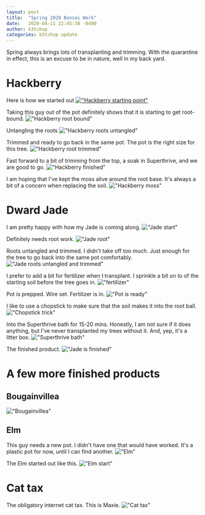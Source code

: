 ```yaml
---
layout: post
title:  "Spring 2020 Bonsai Work"
date:   2020-04-11 22:45:38 -0400
author: k3tchup
categories: k3tchup update
---
```


Spring always brings lots of transplanting and trimming.   With the quarantine in effect, this is an excuse to be in nature, well in my back yard.

# Hackberry

Here is how we started out
[!["Hackberry starting point"](/images/20200411/small/hackberry_start.jpg)](/images/20200411/hackberry_start.jpg)

Taking this guy out of the pot definitely shows that it is starting to get root-bound.
!["Hackberry root bound"](/images/20200411/hackberry_root.jpg)

Untangling the roots
!["Hackberry roots untangled"](/images/20200411/hackberry_root2.jpg)

Trimmed and ready to go back in the same pot.   The pot is the right size for this tree.
!["Hackberry root trimmed"](/images/20200411/hackberry_root_trimmed.jpg)

Fast forward to a bit of trimming from the top, a soak in Superthrive, and we are good to go.
!["Hackberry finished"](/images/20200411/hackberry_finish.jpg)

I am hoping that I've kept the moss alive around the root base.  It's always a bit of a concern when replacing the soil.
!["Hackberry moss"](/images/20200411/hackberry_moss.jpg)

# Dward Jade

I am pretty happy with how my Jade is coming along. 
!["Jade start"](/images/20200411/jade_start.jpg)

Definitely needs root work. 
!["Jade root"](/images/20200411/jade_root.jpg)

Roots untangled and trimmed.   I didn't take off too much. Just enough for the tree to go back into the same pot comfortably.  
!["Jade roots untangled and trimmed"](/images/20200411/jade_root2.jpg)

I prefer to add a bit for fertilizer when I transplant.  I sprinkle a bit on to of the starting soil before the tree goes in.
!["fertilizer"](/images/20200411/fertilizer.jpg)

Pot is prepped.  Wire set.  Fertilizer is in.
!["Pot is ready"](/images/20200411/pot_ready.jpg)

I like to use a chopstick to make sure that the soil makes it into the root ball.
!["Chopstick trick"](/images/20200411/chopstick_trick.jpg)

Into the Superthrive bath for 15-20 mins.  Honestly, I am not sure if it does anything, but I've never transplanted my trees without it.  And, yep, it's a litter box.
!["Superthrive bath"](/images/20200411/superthrive_bath.jpg)

The finished product.
!["Jade is finished"](/images/20200411/jade_finish.jpg)

# A few more finished products

## Bougainvillea
!["Bougainvillea"](/images/20200411/bogie.jpg)

## Elm
This guy needs a new pot.  I didn't have one that would have worked.  It's a plastic pot for now, until I can find another.
!["Elm"](/images/20200411/elm.jpg)

The Elm started out like this.
!["Elm start"](/images/20200411/elm_start.jpg)

# Cat tax

The obligatory internet cat tax.   This is Maxie.
!["Cat tax"](/images/20200411/cat_tax.jpg)